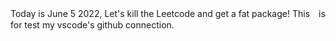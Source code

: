 Today is June 5 2022, Let's kill the Leetcode and get a fat package!
This　is for test my vscode's github connection.